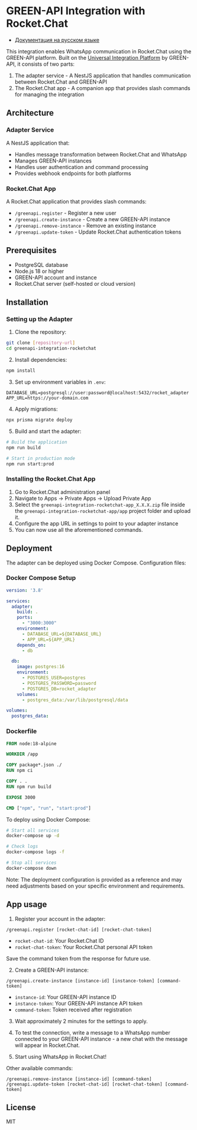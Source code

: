 # GREEN-API Integration with Rocket.Chat

- [Документация на русском языке](./README.ru.md)

This integration enables WhatsApp communication in Rocket.Chat using the GREEN-API platform. Built on
the [Universal Integration Platform](https://github.com/green-api/greenapi-integration) by GREEN-API, it consists of two
parts:

1. The adapter service - A NestJS application that handles communication between Rocket.Chat and GREEN-API
2. The Rocket.Chat app - A companion app that provides slash commands for managing the integration

## Architecture

### Adapter Service

A NestJS application that:

- Handles message transformation between Rocket.Chat and WhatsApp
- Manages GREEN-API instances
- Handles user authentication and command processing
- Provides webhook endpoints for both platforms

### Rocket.Chat App

A Rocket.Chat application that provides slash commands:

- `/greenapi.register` - Register a new user
- `/greenapi.create-instance` - Create a new GREEN-API instance
- `/greenapi.remove-instance` - Remove an existing instance
- `/greenapi.update-token` - Update Rocket.Chat authentication tokens

## Prerequisites

- PostgreSQL database
- Node.js 18 or higher
- GREEN-API account and instance
- Rocket.Chat server (self-hosted or cloud version)

## Installation

### Setting up the Adapter

1. Clone the repository:

```bash
git clone [repository-url]
cd greenapi-integration-rocketchat
```

2. Install dependencies:

```bash
npm install
```

3. Set up environment variables in `.env`:

```env
DATABASE_URL=postgresql://user:password@localhost:5432/rocket_adapter
APP_URL=https://your-domain.com
```

4. Apply migrations:

```bash
npx prisma migrate deploy
```

5. Build and start the adapter:

```bash
# Build the application
npm run build

# Start in production mode
npm run start:prod
```

### Installing the Rocket.Chat App

1. Go to Rocket.Chat administration panel
2. Navigate to Apps -> Private Apps -> Upload Private App
3. Select the `greenapi-integration-rocketchat-app_X.X.X.zip` file inside the `greenapi-integration-rocketchat-app/app`
   project folder and upload it.
4. Configure the app URL in settings to point to your adapter instance
5. You can now use all the aforementioned commands.

## Deployment

The adapter can be deployed using Docker Compose. Configuration files:

### Docker Compose Setup

```yaml
version: '3.8'

services:
  adapter:
    build: .
    ports:
      - "3000:3000"
    environment:
      - DATABASE_URL=${DATABASE_URL}
      - APP_URL=${APP_URL}
    depends_on:
      - db

  db:
    image: postgres:16
    environment:
      - POSTGRES_USER=postgres
      - POSTGRES_PASSWORD=password
      - POSTGRES_DB=rocket_adapter
    volumes:
      - postgres_data:/var/lib/postgresql/data

volumes:
  postgres_data:
```

### Dockerfile

```dockerfile
FROM node:18-alpine

WORKDIR /app

COPY package*.json ./
RUN npm ci

COPY . .
RUN npm run build

EXPOSE 3000

CMD ["npm", "run", "start:prod"]
```

To deploy using Docker Compose:

```bash
# Start all services
docker-compose up -d

# Check logs
docker-compose logs -f

# Stop all services
docker-compose down
```

Note: The deployment configuration is provided as a reference and may need adjustments based on your specific
environment and requirements.

## App usage

1. Register your account in the adapter:

```
/greenapi.register [rocket-chat-id] [rocket-chat-token]
```

- `rocket-chat-id`: Your Rocket.Chat ID
- `rocket-chat-token`: Your Rocket.Chat personal API token

Save the command token from the response for future use.

2. Create a GREEN-API instance:

```
/greenapi.create-instance [instance-id] [instance-token] [command-token]
```

- `instance-id`: Your GREEN-API instance ID
- `instance-token`: Your GREEN-API instance API token
- `command-token`: Token received after registration

3. Wait approximately 2 minutes for the settings to apply.


4. To test the connection, write a message to a WhatsApp number connected to your GREEN-API instance - a new chat with
   the message will appear in Rocket.Chat.


5. Start using WhatsApp in Rocket.Chat!

Other available commands:

```
/greenapi.remove-instance [instance-id] [command-token]
/greenapi.update-token [rocket-chat-id] [rocket-chat-token] [command-token]
```

## License

MIT
